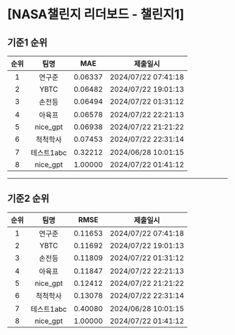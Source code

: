 # [NASA챌린지 리더보드 - 챌린지1]
## 기준1 순위
| 순위 | 팀명 | MAE | 제출일시 |
|:----:|:----:|:-----:|:----:|
| 1 | 연구준 | 0.06337 | 2024/07/22 07:41:18 |
| 2 | YBTC | 0.06482 | 2024/07/22 19:01:13 |
| 3 | 손전등 | 0.06494 | 2024/07/22 01:31:12 |
| 4 | 아육프 | 0.06578 | 2024/07/22 22:21:13 |
| 5 | nice_gpt | 0.06938 | 2024/07/22 21:21:22 |
| 6 | 척척학사 | 0.07453 | 2024/07/22 22:31:14 |
| 7 | 테스트1abc | 0.32212 | 2024/06/28 10:01:15 |
| 8 | nice_gpt | 1.00000 | 2024/07/22 01:41:12 |
___
## 기준2 순위
| 순위 | 팀명 | RMSE | 제출일시 |
|:----:|:----:|:-----:|:----:|
| 1 | 연구준 | 0.11653 | 2024/07/22 07:41:18 |
| 2 | YBTC | 0.11692 | 2024/07/22 19:01:13 |
| 3 | 손전등 | 0.11809 | 2024/07/22 01:31:12 |
| 4 | 아육프 | 0.11847 | 2024/07/22 22:21:13 |
| 5 | nice_gpt | 0.12412 | 2024/07/22 21:21:22 |
| 6 | 척척학사 | 0.13078 | 2024/07/22 22:31:14 |
| 7 | 테스트1abc | 0.40080 | 2024/06/28 10:01:15 |
| 8 | nice_gpt | 1.00000 | 2024/07/22 01:41:12 |
